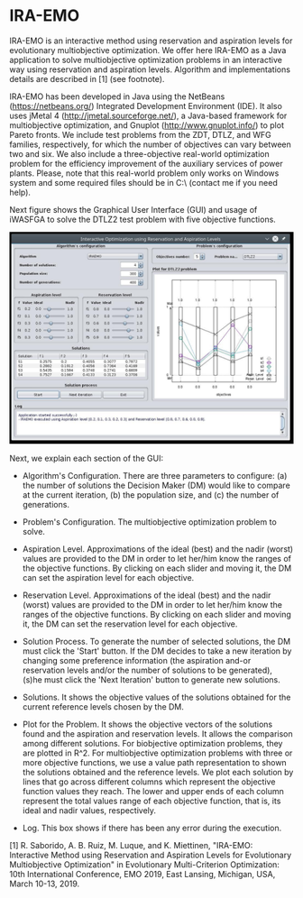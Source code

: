 # IRA-EMO
IRA-EMO is an interactive method using reservation and aspiration levels for evolutionary multiobjective optimization. We offer here IRA-EMO as a Java application to solve multiobjective optimization problems in an interactive way using reservation and aspiration levels. Algorithm and implementations details are described in [1] (see footnote).

IRA-EMO has been developed in Java using the NetBeans (https://netbeans.org/) Integrated Development Environment (IDE). It also uses jMetal 4 (http://jmetal.sourceforge.net/), a Java-based framework for multiobjective optimization, and Gnuplot (http://www.gnuplot.info/) to plot Pareto fronts. We include test problems from the ZDT, DTLZ, and WFG families, respectively, for which the number of objectives can vary between two and six. We also include a three-objective real-world optimization problem for the efficiency improvement of the auxiliary services of power plants. Please, note that this real-world problem only works on Windows system and some required files should be in C:\ (contact me if you need help).

Next figure shows the Graphical User Interface (GUI) and usage of iWASFGA to solve the DTLZ2 test problem with five objective functions.

![IRA-EMO's GUI](doc/screenshot.jpg)

Next, we explain each section of the GUI:

- Algorithm's Configuration. There are three parameters to configure: (a) the number of solutions the Decision Maker (DM) would like to compare at the current iteration, (b) the population size, and (c) the number of generations.

- Problem's Configuration. The multiobjective optimization problem to solve.

- Aspiration Level. Approximations of the ideal (best) and the nadir (worst) values are provided to the DM in order to let her/him know the ranges of the objective functions. By clicking on each slider and moving it, the DM can set the aspiration level for each objective.

- Reservation Level. Approximations of the ideal (best) and the nadir (worst) values are provided to the DM in order to let her/him know the ranges of the objective functions. By clicking on each slider and moving it, the DM can set the reservation level for each objective.

- Solution Process. To generate the number of selected solutions, the DM must click the 'Start' button. If the DM decides to take a new iteration by changing some preference information (the aspiration and-or reservation levels and/or the number of solutions to be generated), (s)he must click the 'Next Iteration' button to generate new solutions.

- Solutions. It shows the objective values of the solutions obtained for the current reference levels chosen by the DM.

- Plot for the Problem. It shows the objective vectors of the solutions found and the aspiration and reservation levels. It allows the comparison among different solutions. For biobjective optimization problems, they are plotted in R^2. For multiobjective optimization problems with three or more objective functions, we use a value path representation to shown the solutions obtained and the reference levels. We plot each solution by lines that go across different columns which represent the objective function values they reach. The lower and upper ends of each column represent the total values range of each objective function, that is, its ideal and nadir values, respectively.

- Log. This box shows if there has been any error during the execution.

[1] R. Saborido, A. B. Ruiz, M. Luque, and K. Miettinen, "IRA-EMO: Interactive Method using Reservation and Aspiration Levels for Evolutionary Multiobjective Optimization" in Evolutionary Multi-Criterion Optimization: 10th International Conference, EMO 2019, East Lansing, Michigan, USA, March 10-13, 2019.

